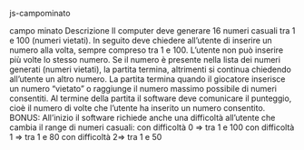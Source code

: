js-campominato

campo minato
Descrizione
Il computer deve generare 16 numeri casuali tra 1 e 100 (numeri vietati).
In seguito deve chiedere all’utente di inserire un numero alla volta, sempre compreso tra 1 e 100. L’utente non può inserire più volte lo stesso numero.
Se il numero è presente nella lista dei numeri generati (numeri vietati), la partita termina, altrimenti si continua chiedendo all’utente un altro numero.
La partita termina quando il giocatore inserisce un numero “vietato” o raggiunge il numero massimo possibile di numeri consentiti.
Al termine della partita il software deve comunicare il punteggio, cioè il numero di volte che l’utente ha inserito un numero consentito.
BONUS:
All’inizio il software richiede anche una difficoltà all’utente che cambia il range di numeri casuali:
con difficoltà 0 => tra 1 e 100
con difficoltà 1 =>  tra 1 e 80
con difficoltà 2=> tra 1 e 50
